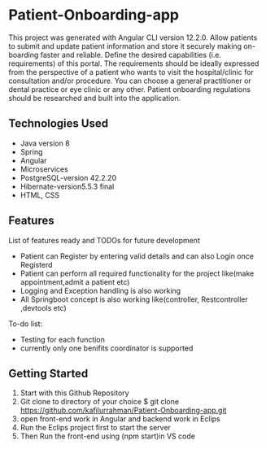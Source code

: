 # Patient-Onboarding-app
This project was generated with Angular CLI version 12.2.0. Allow patients to submit and update patient information and store it securely making on- boarding faster and reliable. Define the desired capabilities (i.e. requirements) of this portal. The requirements should be ideally expressed from the perspective of a patient who wants to visit the hospital/clinic for consultation and/or procedure. You can choose a general practitioner or dental practice or eye clinic or any other. Patient onboarding regulations should be researched and built into the application.

## Technologies Used
* Java version 8
* Spring
* Angular
* Microservices
* PostgreSQL-version 42.2.20 
* Hibernate-version5.5.3 final
* HTML, CSS 

## Features
List of features ready and TODOs for future development

* Patient can Register by entering valid details and can also Login once Registerd
* Patient can perform all required functionality for the project like(make appointment,admit a patient etc)
* Logging and Exception handling is also working 
* All Springboot concept is also working like(controller, Restcontroller ,devtools etc)

To-do list:
* Testing for each function
* currently only one benifits coordinator is supported


## Getting Started
1. Start with this Github Repository
2. Git clone to directory of your choice $ git clone https://github.com/kafilurrahman/Patient-Onboarding-app.git
3. open front-end work in Angular and backend work in Eclips
4. Run the Eclips project first to start the server 
5. Then Run the front-end using (npm start)in VS code

